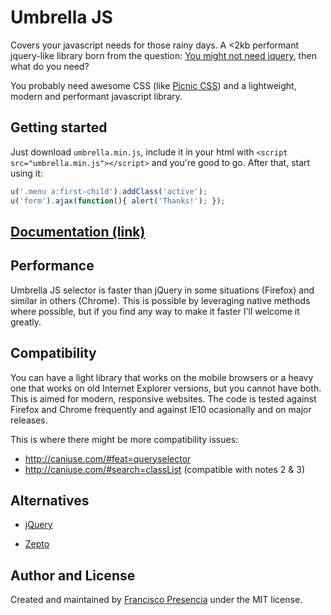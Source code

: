 # Umbrella JS

Covers your javascript needs for those rainy days. A <2kb performant jquery-like library born from the question: [You might not need jquery](http://youmightnotneedjquery.com/), then what do you need?

You probably need awesome CSS (like [Picnic CSS](http://picnicss.com/)) and a lightweight, modern and performant javascript library.



## Getting started

Just download `umbrella.min.js`, include it in your html with `<script src="umbrella.min.js"></script>` and you're good to go. After that, start using it:

```js
u('.menu a:first-child').addClass('active');
u('form').ajax(function(){ alert('Thanks!'); });
```


## [Documentation (link)](documentation.md)


## Performance

Umbrella JS selector is faster than jQuery in some situations (Firefox) and similar in others (Chrome). This is possible by leveraging native methods where possible, but if you find any way to make it faster I'll welcome it greatly.


## Compatibility

You can have a light library that works on the mobile browsers or a heavy one that works on old Internet Explorer versions, but you cannot have both. This is aimed for modern, responsive websites. The code is tested against Firefox and Chrome frequently and against IE10 ocasionally and on major releases.

This is where there might be more compatibility issues:
- http://caniuse.com/#feat=queryselector
- http://caniuse.com/#search=classList (compatible with notes 2 & 3)


## Alternatives

- [jQuery](https://jquery.com/)

- [Zepto](http://zeptojs.com/) 


## Author and License

Created and maintained by [Francisco Presencia](https://github.com/FranciscoP) under the MIT license.